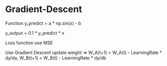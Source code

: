 # Gradient-Descent
Function y_predict = a * np.sin(x) - b


y_output = 0.1 * y_predict  * x


Loss function use MSE


Use Gradient Descent update weight => W_A(t+1) = W_A(t) - LearningRate * dy/da, W_B(t+1) = W_B(t) - LearningRate * dy/db
